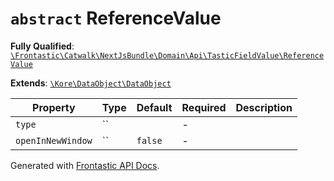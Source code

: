 # `abstract`  ReferenceValue

**Fully Qualified**: [`\Frontastic\Catwalk\NextJsBundle\Domain\Api\TasticFieldValue\ReferenceValue`](../../../../../../src/php/NextJsBundle/Domain/Api/TasticFieldValue/ReferenceValue.php)

**Extends**: [`\Kore\DataObject\DataObject`](https://github.com/kore/DataObject)

Property|Type|Default|Required|Description
--------|----|-------|--------|-----------
`type` | `` |  | - | 
`openInNewWindow` | `` | `false` | - | 

Generated with [Frontastic API Docs](https://github.com/FrontasticGmbH/apidocs).
